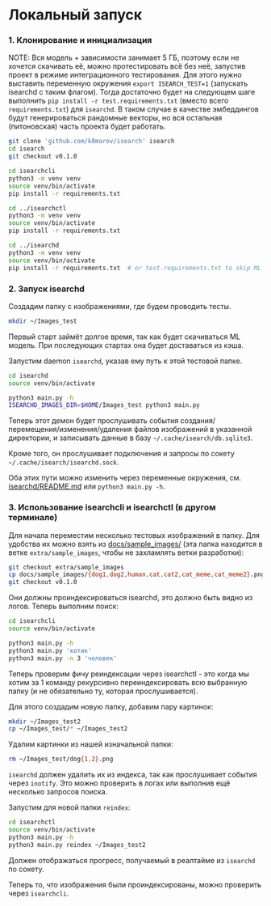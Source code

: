 # Локальный запуск

### 1. Клонирование и инициализация

NOTE: Вся модель + зависимости занимает 5 ГБ, поэтому если не хочется скачивать её,
можно протестировать всё без неё, запустив проект в режиме интеграционного тестирования.
Для этого нужно выставить переменную окружения `export ISEARCH_TEST=1` (запускать isearchd с таким флагом). 
Тогда достаточно будет на следующем шаге выполнить `pip install -r test.requirements.txt` (вместо всего `requirements.txt`) для `isearchd`. 
В таком случае в качестве эмбеддингов будут генерироваться рандомные векторы, но вся остальная (питоновская) часть проекта будет работать.

```bash
git clone 'github.com/k0marov/isearch' isearch 
cd isearch 
git checkout v0.1.0 

cd isearchcli 
python3 -m venv venv 
source venv/bin/activate 
pip install -r requirements.txt 

cd ../isearchctl   
python3 -m venv venv 
source venv/bin/activate 
pip install -r requirements.txt 

cd ../isearchd 
python3 -m venv venv 
source venv/bin/activate 
pip install -r requirements.txt  # or test.requirements.txt to skip ML model dependencies
```

### 2. Запуск isearchd

Создадим папку с изображениями, где будем проводить тесты.
```bash
mkdir ~/Images_test
````

Первый старт займёт долгое время, так как будет скачиваться ML модель. При последующих стартах она будет доставаться из кэша.

Запустим daemon `isearchd`, указав ему путь к этой тестовой папке.
```bash
cd isearchd 
source venv/bin/activate 

python3 main.py -h 
ISEARCHD_IMAGES_DIR=$HOME/Images_test python3 main.py 
```

Теперь этот демон будет прослушивать события
создания/перемещения/изменения/удаления файлов изображений в указанной директории,
и записывать данные в базу `~/.cache/isearch/db.sqlite3`.

Кроме того, он прослушивает подключения и запросы по сокету `~/.cache/isearch/isearchd.sock`.

Оба этих пути можно изменить через переменные окружения, см. [isearchd/README.md](../isearchd/README.md) или `python3 main.py -h`.

### 3. Использование isearchcli и isearchctl (в другом терминале)

Для начала переместим несколько тестовых изображений в папку. 
Для удобства их можно взять из [docs/sample_images/](../docs/sample_images/) 
(эта папка находится в ветке `extra/sample_images`, чтобы не захламлять ветки разработки):
```bash
git checkout extra/sample_images 
cp docs/sample_images/{dog1,dog2,human,cat,cat2,cat_meme,cat_meme2}.png ~/Images_test 
git checkout v0.1.0
```

Они должны проиндексироваться isearchd, это должно быть видно из логов.
Теперь выполним поиск:
```bash
cd isearchcli 
source venv/bin/activate 

python3 main.py -h 
python3 main.py 'котик'
python3 main.py -n 3 'человек'
```

Теперь проверим фичу реиндексации через isearchctl - 
это когда мы хотим за 1 команду рекурсивно переиндексировать всю выбранную папку (и не обязательно ту, которая прослушивается).

Для этого создадим новую папку, добавим пару картинок: 
```bash
mkdir ~/Images_test2 
cp ~/Images_test/* ~/Images_test2
``` 

Удалим картинки из нашей изначальной папки:
```bash 
rm ~/Images_test/dog{1,2}.png 
```
`isearchd` должен удалить их из индекса, так как прослушивает события через `inotify`. Это можно проверить в логах или выполнив ещё несколько запросов поиска.


Запустим для новой папки `reindex`:
```bash
cd isearchctl 
source venv/bin/activate 
python3 main.py -h 
python3 main.py reindex ~/Images_test2 
```

Должен отображаться прогресс, получаемый в реалтайме из `isearchd` по сокету.

Теперь то, что изображения были проиндексированы, можно проверить через `isearchcli`. 